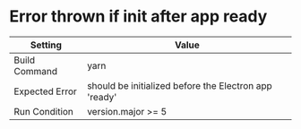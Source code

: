 # Error thrown if init after app ready

| Setting        | Value                                                 |
| -------------- | ----------------------------------------------------- |
| Build Command  | yarn                                                  |
| Expected Error | should be initialized before the Electron app 'ready' |
| Run Condition  | version.major >= 5                                    |
